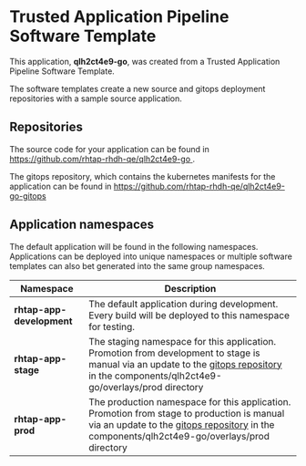 # Trusted Application Pipeline Software Template

This application, **qlh2ct4e9-go**, was created from a Trusted Application Pipeline Software Template.

The software templates create a new source and gitops deployment repositories with a sample source application. 

## Repositories

The source code for your application can be found in [https://github.com/rhtap-rhdh-qe/qlh2ct4e9-go ](https://github.com/rhtap-rhdh-qe/qlh2ct4e9-go ).
 
The gitops repository, which contains the kubernetes manifests for the application can be found in 
[https://github.com/rhtap-rhdh-qe/qlh2ct4e9-go-gitops ](https://github.com/rhtap-rhdh-qe/qlh2ct4e9-go-gitops ) 

## Application namespaces 

The default application will be found in the following namespaces. Applications can be deployed into unique namespaces or multiple software templates can also bet generated into the same group namespaces.  

|  Namespace   |  Description   |  
| -------- | -------- |   
| **rhtap-app-development** | The default application during development. Every build will be deployed to this namespace for testing. | 
| **rhtap-app-stage** | The staging namespace for this application. Promotion from development to stage is manual via an update to the [gitops repository](https://github.com/rhtap-rhdh-qe/qlh2ct4e9-go-gitops ) in the components/qlh2ct4e9-go/overlays/prod directory |  
| **rhtap-app-prod** | The production namespace for this application. Promotion from stage to production is manual via an update to the [gitops repository](https://github.com/rhtap-rhdh-qe/qlh2ct4e9-go-gitops ) in the components/qlh2ct4e9-go/overlays/prod directory | 